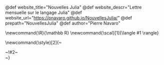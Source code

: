 <!-----------------------------------------------------
Add here global page variables to use throughout your
website.
The website_* must be defined for the RSS to work
------------------------------------------------------->
@def website_title="Nouvelles Julia"
@def website_descr="Lettre mensuelle sur le langage Julia"
@def website_url="https://pnavaro.github.io/NouvellesJulia/"
@def prepath="NouvellesJulia"
@def author="Pierre Navaro"

<!-----------------------------------------------------
Add here global latex commands to use throughout your
pages. It can be math commands but does not need to be.
For instance:
* \newcommand{\phrase}{This is a long phrase to copy.}
------------------------------------------------------->
\newcommand{\R}{\mathbb R}
\newcommand{\scal}[1]{\langle #1 \rangle}


<!-- Put a box around something and pass some css styling to the box
(useful for images for instance) e.g.:
\style{width:80%;}{![](path/to/img.png)} -->
\newcommand{\style}[2]{~~~<div style="!#1;margin-left:auto;margin-right:auto;">~~~!#2~~~</div>~~~}
